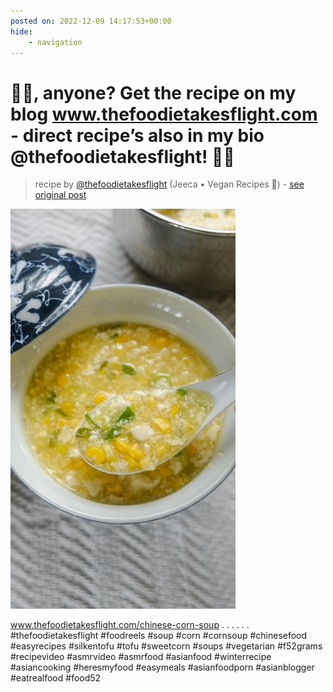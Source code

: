 ```yaml
---
posted on: 2022-12-09 14:17:53+00:00
hide:
    - navigation
---
```


# 🌽🥣, anyone? Get the recipe on my blog www.thefoodietakesflight.com - direct recipe’s also in my bio @thefoodietakesflight! 🫶🏼 

> recipe by [@thefoodietakesflight](https://www.instagram.com/thefoodietakesflight/) 
(Jeeca • Vegan Recipes 🥢) - [see original post](https://instagram.com/p/Cl80HNVpp6H)

![](../img/thefoodietakesflight_09-12-2022_1412.png)


www.thefoodietakesflight.com/chinese-corn-soup
.
.
.
.
.
.
\#thefoodietakesflight \#foodreels \#soup \#corn \#cornsoup \#chinesefood \#easyrecipes \#silkentofu \#tofu \#sweetcorn \#soups \#vegetarian \#f52grams \#recipevideo \#asmrvideo \#asmrfood \#asianfood \#winterrecipe \#asiancooking \#heresmyfood \#easymeals \#asianfoodporn \#asianblogger \#eatrealfood \#food52 